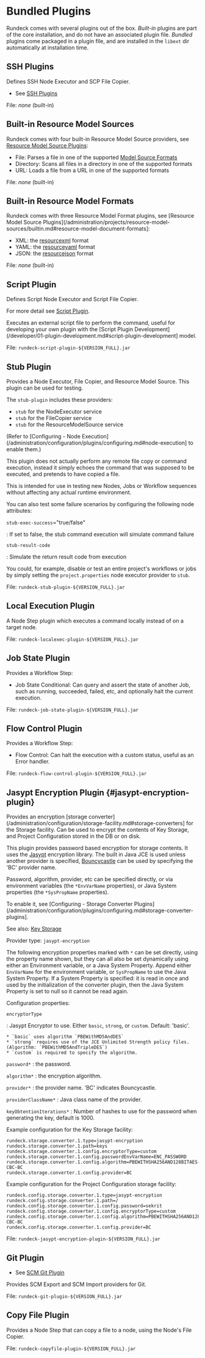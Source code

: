 # Bundled Plugins

Rundeck comes with several plugins out of the box. _Built-in_ plugins are part of the core installation, and do not
have an associated plugin file. _Bundled_ plugins come packaged in a plugin file,
and are installed in the `libext` dir automatically at installation time.

## SSH Plugins

Defines SSH Node Executor and SCP File Copier.

- See [SSH Plugins](/administration/projects/node-execution/ssh.md)

File: _none_ (built-in)

## Built-in Resource Model Sources

Rundeck comes with four built-in Resource Model Source providers, see [Resource Model Source Plugins](/administration/projects/resource-model-sources/builtin.md):

- File: Parses a file in one of the supported [Model Source Formats](#built-in-resource-model-formats)
- Directory: Scans all files in a directory in one of the supported formats
- URL: Loads a file from a URL in one of the supported formats

File: _none_ (built-in)

## Built-in Resource Model Formats

Rundeck comes with three Resource Model Format plugins, see [Resource Model Source Plugins](/administration/projects/resource-model-sources/builtin.md#resource-model-document-formats]:

- XML: the [resourcexml](/manpages/man5/resource-v13.md) format
- YAML: the [resourceyaml](/manpages/man5/resource-yaml-v13.md) format
- JSON: the [resourcejson](/manpages/man5/resource-json-v10.md) format

File: _none_ (built-in)

## Script Plugin

Defines Script Node Executor and Script File Copier.

For more detail see [Script Plugin](/administration/projects/node-execution/script.md).

Executes an external script file to perform the command, useful for developing your own plugin with the [Script Plugin Development](/developer/01-plugin-development.md#script-plugin-development] model.

File: `rundeck-script-plugin-${VERSION_FULL}.jar`

## Stub Plugin

Provides a Node Executor, File Copier, and Resource Model Source. This plugin can be used for testing.

The `stub-plugin` includes these providers:

- `stub` for the NodeExecutor service
- `stub` for the FileCopier service
- `stub` for the ResourceModelSource service

(Refer to [Configuring - Node Execution](/administration/configuration/plugins/configuring.md#node-execution] to enable them.)

This plugin does not actually perform any remote file copy or command execution,
instead it simply echoes the command that was supposed to be executed, and
pretends to have copied a file.

This is intended for use in testing new Nodes, Jobs or Workflow sequences without
affecting any actual runtime environment.

You can also test some failure scenarios by configuring the following node attributes:

`stub-exec-success`="true/false"

: If set to false, the stub command execution will simulate command failure

`stub-result-code`

: Simulate the return result code from execution

You could, for example, disable or test an entire project's workflows or jobs by
simply setting the `project.properties` node executor provider to `stub`.

File: `rundeck-stub-plugin-${VERSION_FULL}.jar`

## Local Execution Plugin

A Node Step plugin which executes a command locally instead of on a target node.

File: `rundeck-localexec-plugin-${VERSION_FULL}.jar`

## Job State Plugin

Provides a Workflow Step:

- Job State Conditional: Can query and assert the state of another Job, such as running, succeeded, failed, etc, and optionally halt the current execution.

File: `rundeck-job-state-plugin-${VERSION_FULL}.jar`

## Flow Control Plugin

Provides a Workflow Step:

- Flow Control: Can halt the execution with a custom status, useful as an Error handler.

File: `rundeck-flow-control-plugin-${VERSION_FULL}.jar`

## Jasypt Encryption Plugin {#jasypt-encryption-plugin}

Provides an encryption [storage converter](/administration/configuration/storage-facility.md#storage-converters] for the Storage facility. Can be used to encrypt the contents of Key Storage,
and Project Configuration stored in the DB or on disk.

This plugin provides password based encryption for storage contents.
It uses the [Jasypt][] encryption library. The built in Java JCE is used unless another provider is specified, [Bouncycastle][] can be used by specifying the 'BC' provider name.

[jasypt]: http://jasypt.org
[bouncycastle]: https://www.bouncycastle.org/

Password, algorithm, provider, etc can be specified directly, or via environment variables (the `*EnvVarName` properties), or Java System properties (the `*SysPropName` properties).

To enable it, see [Configuring - Storage Converter Plugins](/administration/configuration/plugins/configuring.md#storage-converter-plugins].

See also: [Key Storage](/administration/security/key-storage.md)

Provider type: `jasypt-encryption`

The following encryption properties marked with `*` can be set directly,
using the property name shown,
but they can all also be set dynamically using either an Environment variable,
or a Java System Property.
Append either `EnvVarName` for the environment variable,
or `SysPropName` to use the Java System Property.
If a System Property is specified: it is read in once and used by the initialization of the converter plugin,
then the Java System Property is set to null so it cannot be read again.

Configuration properties:

`encryptorType`

: Jasypt Encryptor to use. Either `basic`, `strong`, or `custom`. Default: 'basic'.

    * `basic` uses algorithm `PBEWithMD5AndDES`
    * `strong` requires use of the JCE Unlimited Strength policy files. (Algorithm: `PBEWithMD5AndTripleDES`)
    * `custom` is required to specify the algorithm.

`password*`
: the password.

`algorithm*`
: the encryption algorithm.

`provider*`
: the provider name. 'BC' indicates Bouncycastle.

`providerClassName*`
: Java class name of the provider.

`keyObtentionIterations*`
: Number of hashes to use for the password when generating the key, default is 1000.

Example configuration for the Key Storage facility:

    rundeck.storage.converter.1.type=jasypt-encryption
    rundeck.storage.converter.1.path=keys
    rundeck.storage.converter.1.config.encryptorType=custom
    rundeck.storage.converter.1.config.passwordEnvVarName=ENC_PASSWORD
    rundeck.storage.converter.1.config.algorithm=PBEWITHSHA256AND128BITAES-CBC-BC
    rundeck.storage.converter.1.config.provider=BC

Example configuration for the Project Configuration storage facility:

    rundeck.config.storage.converter.1.type=jasypt-encryption
    rundeck.config.storage.converter.1.path=/
    rundeck.config.storage.converter.1.config.password=sekrit
    rundeck.config.storage.converter.1.config.encryptorType=custom
    rundeck.config.storage.converter.1.config.algorithm=PBEWITHSHA256AND128BITAES-CBC-BC
    rundeck.config.storage.converter.1.config.provider=BC

File: `rundeck-jasypt-encryption-plugin-${VERSION_FULL}.jar`

## Git Plugin

- See [SCM Git Plugin](/administration/projects/scm/git.md)

Provides SCM Export and SCM Import providers for Git.

File: `rundeck-git-plugin-${VERSION_FULL}.jar`

## Copy File Plugin

Provides a Node Step that can copy a file to a node, using the Node's File Copier.

File: `rundeck-copyfile-plugin-${VERSION_FULL}.jar`
